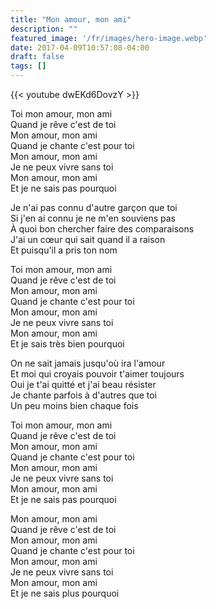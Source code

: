 ```yaml
---
title: "Mon amour, mon ami"
description: ""
featured_image: '/fr/images/hero-image.webp'
date: 2017-04-09T10:57:08-04:00
draft: false
tags: []
---
```


{{< youtube dwEKd6DovzY >}}

Toi mon amour, mon ami  
Quand je rêve c'est de toi  
Mon amour, mon ami  
Quand je chante c'est pour toi  
Mon amour, mon ami  
Je ne peux vivre sans toi  
Mon amour, mon ami  
Et je ne sais pas pourquoi

Je n'ai pas connu d'autre garçon que toi  
Si j'en ai connu je ne m'en souviens pas  
À quoi bon chercher faire des comparaisons  
J'ai un cœur qui sait quand il a raison  
Et puisqu'il a pris ton nom

Toi mon amour, mon ami  
Quand je rêve c'est de toi  
Mon amour, mon ami  
Quand je chante c'est pour toi  
Mon amour, mon ami  
Je ne peux vivre sans toi  
Mon amour, mon ami  
Et je sais très bien pourquoi

On ne sait jamais jusqu'où ira l'amour  
Et moi qui croyais pouvoir t'aimer toujours  
Oui je t'ai quitté et j'ai beau résister  
Je chante parfois à d'autres que toi  
Un peu moins bien chaque fois

Toi mon amour, mon ami  
Quand je rêve c'est de toi  
Mon amour, mon ami  
Quand je chante c'est pour toi  
Mon amour, mon ami  
Je ne peux vivre sans toi  
Mon amour, mon ami  
Et je ne sais pas pourquoi

Mon amour, mon ami  
Quand je rêve c'est de toi  
Mon amour, mon ami  
Quand je chante c'est pour toi  
Mon amour, mon ami  
Je ne peux vivre sans toi  
Mon amour, mon ami  
Et je ne sais plus pourquoi
